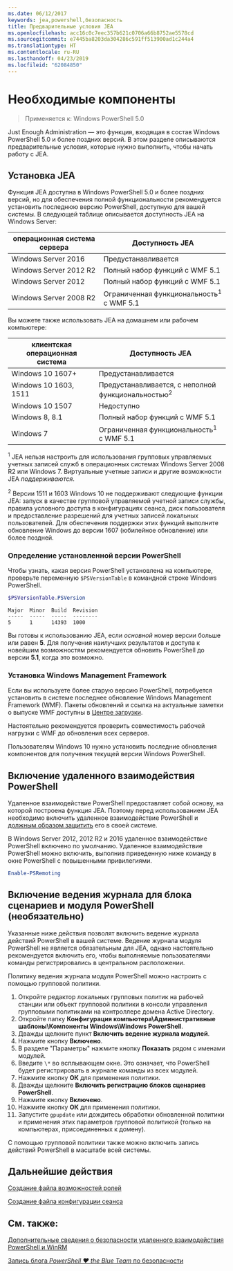 ```yaml
---
ms.date: 06/12/2017
keywords: jea,powershell,безопасность
title: Предварительные условия JEA
ms.openlocfilehash: acc16c0c7eec357b621c0706a66b8752ae5578cd
ms.sourcegitcommit: e7445ba8203da304286c591ff513900ad1c244a4
ms.translationtype: HT
ms.contentlocale: ru-RU
ms.lasthandoff: 04/23/2019
ms.locfileid: "62084850"
---
```

# <a name="prerequisites"></a>Необходимые компоненты

> Применяется к: Windows PowerShell 5.0

Just Enough Administration — это функция, входящая в состав Windows PowerShell 5.0 и более поздних версий.
В этом разделе описываются предварительные условия, которые нужно выполнить, чтобы начать работу с JEA.

## <a name="install-jea"></a>Установка JEA

Функция JEA доступна в Windows PowerShell 5.0 и более поздних версий, но для обеспечения полной функциональности рекомендуется установить последнюю версию PowerShell, доступную для вашей системы.
В следующей таблице описывается доступность JEA на Windows Server:

операционная система сервера   | Доступность JEA
--------------------------|--------------------------------
Windows Server 2016       | Предустанавливается
Windows Server 2012 R2    | Полный набор функций с WMF 5.1
Windows Server 2012       | Полный набор функций с WMF 5.1
Windows Server 2008 R2    | Ограниченная функциональность<sup>1</sup> с WMF 5.1

Вы можете также использовать JEA на домашнем или рабочем компьютере:

клиентская операционная система   | Доступность JEA
--------------------------|-----------------------------------------------------
Windows 10 1607+          | Предустанавливается
Windows 10 1603, 1511     | Предустанавливается, с неполной функциональностью<sup>2</sup>
Windows 10 1507           | Недоступно
Windows 8, 8.1            | Полный набор функций с WMF 5.1
Windows 7                 | Ограниченная функциональность<sup>1</sup> с WMF 5.1

<sup>1</sup> JEA нельзя настроить для использования групповых управляемых учетных записей служб в операционных системах Windows Server 2008 R2 или Windows 7.
Виртуальные учетные записи и другие возможности JEA *поддерживаются*.

<sup>2</sup> Версии 1511 и 1603 Windows 10 не поддерживают следующие функции JEA: запуск в качестве групповой управляемой учетной записи службы, правила условного доступа в конфигурациях сеанса, диск пользователя и предоставление разрешений для учетных записей локальных пользователей.
Для обеспечения поддержки этих функций выполните обновление Windows до версии 1607 (юбилейное обновление) или более поздней.

### <a name="check-which-version-of-powershell-is-installed"></a>Определение установленной версии PowerShell

Чтобы узнать, какая версия PowerShell установлена на компьютере, проверьте переменную `$PSVersionTable` в командной строке Windows PowerShell.

```powershell
$PSVersionTable.PSVersion
```

```output
Major  Minor  Build  Revision
-----  -----  -----  --------
5      1      14393  1000
```

Вы готовы к использованию JEA, если *основной* номер версии больше или равен **5**.
Для получения наилучших результатов и доступа к новейшим возможностям рекомендуется обновить PowerShell до версии **5.1**, когда это возможно.

### <a name="install-windows-management-framework"></a>Установка Windows Management Framework

Если вы используете более старую версию PowerShell, потребуется установить в системе последнее обновление Windows Management Framework (WMF).
Пакеты обновлений и ссылка на актуальные заметки о выпуске WMF доступны в [Центре загрузки](https://blogs.msdn.microsoft.com/powershell/2016/02/24/windows-management-framework-wmf-5-0-rtm-packages-has-been-republished/).

Настоятельно рекомендуется проверить совместимость рабочей нагрузки с WMF до обновления всех серверов.

Пользователям Windows 10 нужно установить последние обновления компонентов для получения текущей версии Windows PowerShell.

## <a name="enable-powershell-remoting"></a>Включение удаленного взаимодействия PowerShell

Удаленное взаимодействие PowerShell предоставляет собой основу, на которой построена функция JEA.
Поэтому перед использованием JEA необходимо включить удаленное взаимодействие PowerShell и [должным образом защитить](/powershell/scripting/setup/winrmsecurity) его в своей системе.

В Windows Server 2012, 2012 R2 и 2016 удаленное взаимодействие PowerShell включено по умолчанию.
Удаленное взаимодействие PowerShell можно включить, выполнив приведенную ниже команду в окне PowerShell с повышенными привилегиями.

```powershell
Enable-PSRemoting
```

## <a name="enable-powershell-module-and-script-block-logging-optional"></a>Включение ведения журнала для блока сценариев и модуля PowerShell (необязательно)

Указанные ниже действия позволят включить ведение журнала действий PowerShell в вашей системе.
Ведение журнала модуля PowerShell не является обязательным для JEA, однако настоятельно рекомендуется включить его, чтобы выполняемые пользователями команды регистрировались в центральном расположении.

Политику ведения журнала модуля PowerShell можно настроить с помощью групповой политики.

1. Откройте редактор локальных групповых политик на рабочей станции или объект групповой политики в консоли управления групповыми политиками на контроллере домена Active Directory.
2. Откройте папку **Конфигурация компьютера\\Административные шаблоны\\Компоненты Windows\\Windows PowerShell**.
3. Дважды щелкните пункт **Включить ведение журнала модулей**.
4. Нажмите кнопку **Включено**.
5. В разделе "Параметры" нажмите кнопку **Показать** рядом с именами модулей.
6. Введите `\*` во всплывающем окне. Это означает, что PowerShell будет регистрировать в журнале команды из всех модулей.
7. Нажмите кнопку **ОК** для применения политики.
8. Дважды щелкните **Включить регистрацию блоков сценариев PowerShell**.
9. Нажмите кнопку **Включено**.
10. Нажмите кнопку **ОК** для применения политики.
11. Запустите `gpupdate` или дождитесь обработки обновленной политики и применения этих параметров групповой политикой (только на компьютерах, присоединенных к домену).

С помощью групповой политики также можно включить запись действий PowerShell в масштабе всей системы.

## <a name="next-steps"></a>Дальнейшие действия

[Создание файла возможностей ролей](role-capabilities.md)

[Создание файла конфигурации сеанса](session-configurations.md)

## <a name="see-also"></a>См. также:

[Дополнительные сведения о безопасности удаленного взаимодействия PowerShell и WinRM](/powershell/scripting/setup/winrmsecurity)

[Запись блога *PowerShell ♥ the Blue Team* по безопасности](https://blogs.msdn.microsoft.com/powershell/2015/06/09/powershell-the-blue-team/)